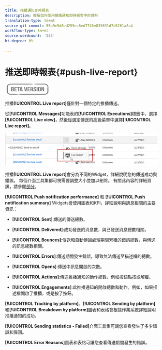 ```yaml
---
title: 推播通知即時報表
description: 瞭解如何使用推播通知即時報表中的資料
translation-type: tm+mt
source-git-commit: 55b9e5d8ed259ec6ed7746e835691d7d6261a8a4
workflow-type: tm+mt
source-wordcount: '235'
ht-degree: 0%

---
```


# 推送即時報表{#push-live-report}

![](../assets/do-not-localize/badge.png)

推播&#x200B;**[!UICONTROL Live report]**&#x200B;僅針對一個特定的推播傳送。

從&#x200B;**[!UICONTROL Messages]**&#x200B;功能表的&#x200B;**[!UICONTROL Executions]**&#x200B;標籤中，選擇&#x200B;**[!UICONTROL Live view]**，然後從選定傳送的高級菜單中選擇&#x200B;**[!UICONTROL Live report]**。

![](../assets/live_report_2.png)

推播&#x200B;**[!UICONTROL Live report]**&#x200B;會分為不同的Widget，詳細說明您的傳送成功與錯誤。 每個介面工具集都可視需要調整大小並加以刪除。 有關此內容的詳細資訊，請參閱[部分](live-report.md#modify-dashboard)。

**[!UICONTROL Push notification performance]** 和 **[!UICONTROL Push notification summary]** Widgets會使用圖表和KPI，詳細說明與訊息相關的主要資訊：

* **[!UICONTROL Sent]**:傳送的傳送總數。

* **[!UICONTROL Delivered]**:成功發送的消息數，與已發送消息總數相關。

* **[!UICONTROL Bounces]**:傳送和自動傳回處理期間累積的錯誤總數，與傳送的訊息總數相關。

* **[!UICONTROL Errors]**:傳送期間發生錯誤，導致無法傳送至描述檔的總數。

* **[!UICONTROL Opens]**:傳送中訊息開啟的次數。

* **[!UICONTROL Actions]**:傳送推播通知的動作總數，例如按鈕點按或解雇。

* **[!UICONTROL Engagements]**:此推播通知的開啟總數和動作，例如，如果描述檔開啟了推播，或是按了按鈕。

**[!UICONTROL Tracking by platform]**、**[!UICONTROL Sending by platform]**&#x200B;和&#x200B;**[!UICONTROL Breakdown by platform]**&#x200B;圖表和表格會根據作業系統詳細說明推播通知的成功。

**[!UICONTROL Sending statistics - Failed]**&#x200B;介面工具集可讓您查看發生了多少錯誤和彈回。

**[!UICONTROL Error Reasons]**&#x200B;圖表和表格可讓您查看傳送期間發生的錯誤。
